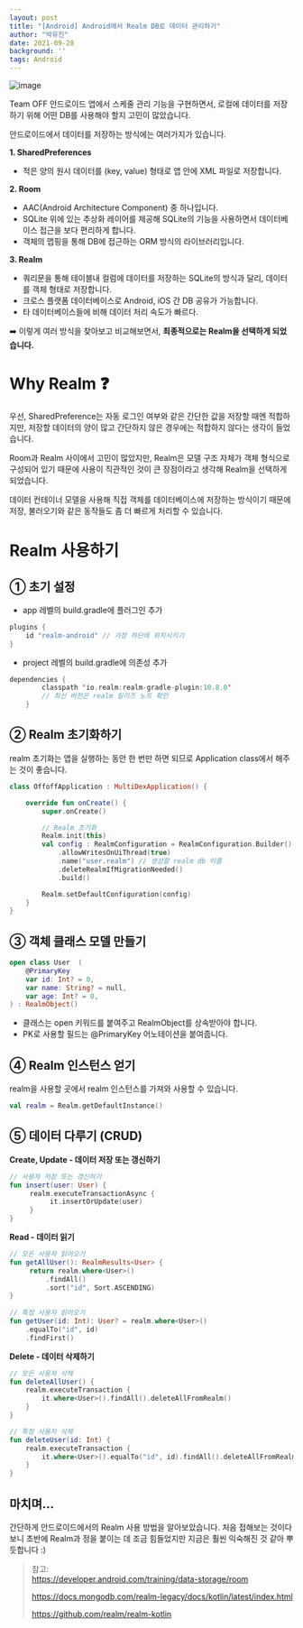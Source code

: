 ```yaml
---
layout: post
title: "[Android] Android에서 Realm DB로 데이터 관리하기"
author: "박유진"
date: 2021-09-28
background: ''
tags: Android
---
```

![image](https://user-images.githubusercontent.com/57751515/134942276-4790f42d-5283-4e8d-8670-16158b59f45f.png)

Team OFF 안드로이드 앱에서 스케줄 관리 기능을 구현하면서, 로컬에 데이터를 저장하기 위해 어떤 DB를 사용해야 할지 고민이 많았습니다. 

안드로이드에서 데이터를 저장하는 방식에는 여러가지가 있습니다.

**1. SharedPreferences**
- 적은 양의 원시 데이터를 (key, value) 형태로 앱 안에 XML 파일로 저장합니다.

**2. Room**
   - AAC(Android Architecture Component) 중 하나입니다.
- SQLite 위에 있는 추상화 레이어를 제공해 SQLite의 기능을 사용하면서 데이터베이스 접근을 보다 편리하게 합니다. 
- 객체의 맵핑을 통해 DB에 접근하는 ORM 방식의 라이브러리입니다.

**3. Realm**
- 쿼리문을 통해 테이블내 컬럼에 데이터를 저장하는 SQLite의 방식과 달리, 데이터를 객체 형태로 저장합니다.
- 크로스 플랫폼 데이터베이스로 Android, iOS 간 DB 공유가 가능합니다.
- 타 데이터베이스들에 비해 데이터 처리 속도가 빠르다.

➡️ 이렇게 여러 방식을 찾아보고 비교해보면서, **최종적으로는 Realm을 선택하게 되었습니다.**

# Why Realm ❓

우선, SharedPreference는 자동 로그인 여부와 같은 간단한 값을 저장할 때엔 적합하지만, 저장할 데이터의 양이 많고 간단하지 않은 경우에는 적합하지 않다는 생각이 들었습니다.

Room과 Realm 사이에서 고민이 많았지만, Realm은 모델 구조 자체가 객체 형식으로 구성되어 있기 때문에 사용이 직관적인 것이 큰 장점이라고 생각해 Realm을 선택하게 되었습니다.

데이터 컨테이너 모델을 사용해 직접 객체를 데이터베이스에 저장하는 방식이기 때문에 저장, 불러오기와 같은 동작들도 좀 더 빠르게 처리할 수 있습니다.
   
# Realm 사용하기

## ① 초기 설정
- app 레벨의 build.gradle에 플러그인 추가
```kotlin
plugins {
    id "realm-android" // 가장 하단에 위치시키기
}
```
- project 레벨의 build.gradle에 의존성 추가
```kotlin
dependencies {
        classpath 'io.realm:realm-gradle-plugin:10.8.0'
        // 최신 버전은 realm 릴리즈 노트 확인
    }
```

## ② Realm 초기화하기
realm 초기화는 앱을 실행하는 동안 한 번만 하면 되므로 Application class에서 해주는 것이 좋습니다.
```kotlin
class OffoffApplication : MultiDexApplication() {

    override fun onCreate() {
        super.onCreate()

        // Realm 초기화
        Realm.init(this)
        val config : RealmConfiguration = RealmConfiguration.Builder()
            .allowWritesOnUiThread(true)
            .name("user.realm") // 생성할 realm db 이름
            .deleteRealmIfMigrationNeeded()
            .build()

        Realm.setDefaultConfiguration(config)
    }
}
```

## ③ 객체 클래스 모델 만들기
```kotlin
open class User  (
    @PrimaryKey
    var id: Int? = 0,
    var name: String? = null,
    var age: Int? = 0,
) : RealmObject()
```
- 클래스는 open 키워드를 붙여주고 RealmObject를 상속받아야 합니다.
- PK로 사용할 필드는 @PrimaryKey 어노테이션을 붙여줍니다.

## ④ Realm 인스턴스 얻기
realm을 사용할 곳에서 realm 인스턴스를 가져와 사용할 수 있습니다.
```kotlin
val realm = Realm.getDefaultInstance()
```

## ⑤ 데이터 다루기 (CRUD)
**Create, Update - 데이터 저장 또는 갱신하기** 
```kotlin
// 사용자 저장 또는 갱신하기
fun insert(user: User) {
     realm.executeTransactionAsync {
          it.insertOrUpdate(user)
     }
}
```
**Read - 데이터 읽기** 
```kotlin
// 모든 사용자 읽어오기
fun getAllUser(): RealmResults<User> {
     return realm.where<User>()
         .findAll()
         .sort("id", Sort.ASCENDING)
}
        
// 특정 사용자 읽어오기
fun getUser(id: Int): User? = realm.where<User>()
    .equalTo("id", id)
    .findFirst()
```
**Delete - 데이터 삭제하기** 
```kotlin
// 모든 사용자 삭제
fun deleteAllUser() {
    realm.executeTransaction {
        it.where<User>().findAll().deleteAllFromRealm()
    }
}

// 특정 사용자 삭제
fun deleteUser(id: Int) {
    realm.executeTransaction {
        it.where<User>().equalTo("id", id).findAll().deleteAllFromRealm()
    }
}
```

## 마치며...
간단하게 안드로이드에서의 Realm 사용 방법을 알아보았습니다. 처음 접해보는 것이다 보니 초반에 Realm과 정을 붙이는 데 조금 힘들었지만 지금은 훨씬 익숙해진 것 같아 뿌듯합니다 :) 

> 참고:  
> https://developer.android.com/training/data-storage/room
> 
> https://docs.mongodb.com/realm-legacy/docs/kotlin/latest/index.html
> 
> https://github.com/realm/realm-kotlin